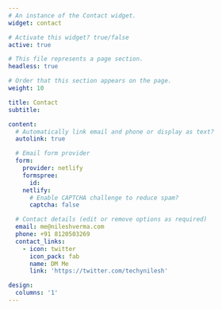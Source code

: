 ```yaml
---
# An instance of the Contact widget.
widget: contact

# Activate this widget? true/false
active: true

# This file represents a page section.
headless: true

# Order that this section appears on the page.
weight: 10

title: Contact
subtitle:

content:
  # Automatically link email and phone or display as text?
  autolink: true

  # Email form provider
  form:
    provider: netlify
    formspree:
      id:
    netlify:
      # Enable CAPTCHA challenge to reduce spam?
      captcha: false

  # Contact details (edit or remove options as required)
  email: me@nileshverma.com
  phone: +91 8120503269
  contact_links:
    - icon: twitter
      icon_pack: fab
      name: DM Me
      link: 'https://twitter.com/techynilesh'

design:
  columns: '1'
---
```

